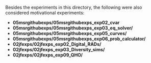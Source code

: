 Besides the experiments in this directory, the following were also considered motivational experiments:

- **05msrgithubexps/05msrgithubexps_exp02_cvar**
- **05msrgithubexps/05msrgithubexps_exp03_eq_solver/**
- **05msrgithubexps/05msrgithubexps_exp05_curves/**
- **05msrgithubexps/05msrgithubexps_exp06_prob_calculator/**
- **02jfexps/02jfexps_exp02_Digital_RADs/**
- **02jfexps/02jfexps_exp03_Diversity_sims/**
- **02jfexps/02jfexps_exp09_QHO/**